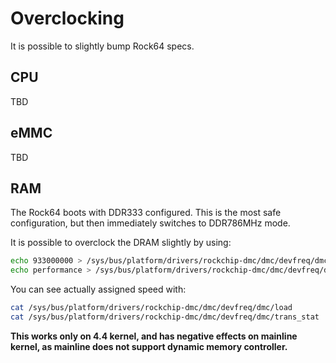 # Overclocking

It is possible to slightly bump Rock64 specs.

## CPU

TBD

## eMMC

TBD

## RAM

The Rock64 boots with DDR333 configured. This is the most safe configuration,
but then immediately switches to DDR786MHz mode.

It is possible to overclock the DRAM slightly by using:

```bash
echo 933000000 > /sys/bus/platform/drivers/rockchip-dmc/dmc/devfreq/dmc/max_freq
echo performance > /sys/bus/platform/drivers/rockchip-dmc/dmc/devfreq/dmc/governor
```

You can see actually assigned speed with:

```bash
cat /sys/bus/platform/drivers/rockchip-dmc/dmc/devfreq/dmc/load
cat /sys/bus/platform/drivers/rockchip-dmc/dmc/devfreq/dmc/trans_stat
```

**This works only on 4.4 kernel, and has negative effects on mainline kernel,
as mainline does not support dynamic memory controller.**
